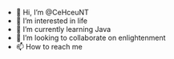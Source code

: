 - 👋 Hi, I’m @CeHceuNT
- 👀 I’m interested in life
- 🌱 I’m currently learning Java
- 💞️ I’m looking to collaborate on enlightenment
- 📫 How to reach me 

<!---
CeHceuNT/CeHceuNT is a ✨ special ✨ repository because its `README.md` (this file) appears on your GitHub profile.
You can click the Preview link to take a look at your changes.
--->
